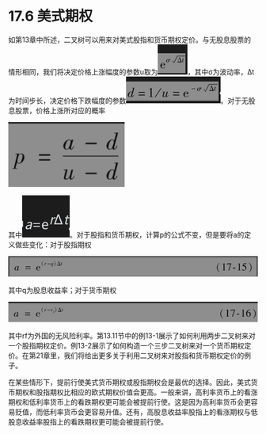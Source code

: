 # 17.6 美式期权

如第13章中所述，二叉树可以用来对美式股指和货币期权定价。与无股息股票的情形相同，我们将决定价格上涨幅度的参数u取为![](images/2024-03-05-15-14-58.png)，其中σ为波动率，Δt为时间步长，决定价格下跌幅度的参数![](images/2024-03-05-15-15-16.png)。对于无股息股票，价格上涨所对应的概率

![](images/2024-03-05-15-15-30.png)

其中![](images/2024-03-05-15-16-28.png)。对于股指和货币期权，计算p的公式不变，但是要将a的定义做些变化：对于股指期权

![](images/2024-03-05-15-16-50.png)

其中q为股息收益率；对于货币期权

![](images/2024-03-05-15-17-12.png)

其中rf为外国的无风险利率。第13.11节中的例13-1展示了如何利用两步二叉树来对一个股指期权定价。例13-2展示了如何构造一个三步二叉树来对一个货币期权定价。在第21章里，我们将给出更多关于利用二叉树来对股指和货币期权定价的例子。

在某些情形下，提前行使美式货币期权或股指期权会是最优的选择。因此，美式货币期权和股指期权比相应的欧式期权价值会更高。一般来讲，高利率货币上的看涨期权和低利率货币上的看跌期权更可能会被提前行使。这是因为高利率货币会更容易贬值，而低利率货币会更容易升值。还有，高股息收益率股指上的看涨期权与低股息收益率股指上的看跌期权更可能会被提前行使。
